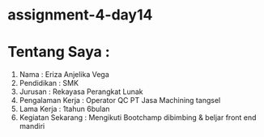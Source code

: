 # assignment-4-day14
# Tentang Saya :
1. Nama : Eriza Anjelika Vega
2. Pendidikan : SMK
3. Jurusan : Rekayasa Perangkat Lunak
4. Pengalaman Kerja : Operator QC PT Jasa Machining tangsel
5. Lama Kerja : 1tahun 6bulan
6. Kegiatan Sekarang : Mengikuti Bootchamp dibimbing & beljar front end mandiri